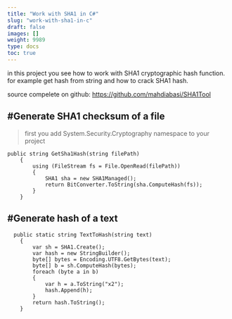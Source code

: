 ```yaml
---
title: "Work with SHA1 in C#"
slug: "work-with-sha1-in-c"
draft: false
images: []
weight: 9989
type: docs
toc: true
---
```


in this project you see how to work with SHA1 cryptographic hash function. for example get hash from string and how to crack SHA1 hash.

source compelete on github:
https://github.com/mahdiabasi/SHA1Tool

## #Generate SHA1 checksum of a file
> first you add  System.Security.Cryptography namespace to your project

    public string GetSha1Hash(string filePath)
        {
            using (FileStream fs = File.OpenRead(filePath))
            {
                SHA1 sha = new SHA1Managed();
                return BitConverter.ToString(sha.ComputeHash(fs));
            }
        }

## #Generate hash of a text
      public static string TextToHash(string text)
        {
            var sh = SHA1.Create();
            var hash = new StringBuilder();
            byte[] bytes = Encoding.UTF8.GetBytes(text);
            byte[] b = sh.ComputeHash(bytes);
            foreach (byte a in b)
            {
                var h = a.ToString("x2");
                hash.Append(h);
            }
            return hash.ToString();
        }

